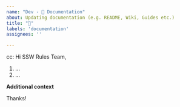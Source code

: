 ```yaml
---
name: "Dev - 📝 Documentation"
about: Updating documentation (e.g. README, Wiki, Guides etc.)
title: "📝"
labels: 'documentation'
assignees: ''

---
```


cc: <!-- @ metion users who are in the loop -->
Hi SSW Rules Team,

<!-- What process should be documented? -->

<!--Add numbered tasks-->

1. ...
2. ...

**Additional context**
<!-- Add any other context or screenshots here -->

Thanks!
